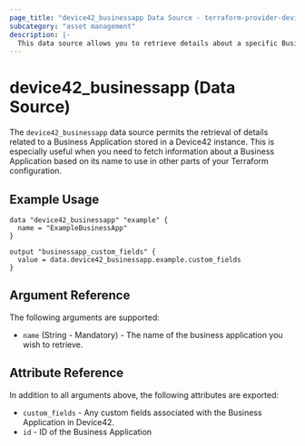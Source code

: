 ```yaml
---
page_title: "device42_businessapp Data Source - terraform-provider-device42"
subcategory: "asset management"
description: |-
  This data source allows you to retrieve details about a specific Business Application in your Device42 instance using Terraform.
---
```


# device42_businessapp (Data Source)

The `device42_businessapp` data source permits the retrieval of details related to a Business Application stored in a Device42 instance. This is especially useful when you need to fetch information about a Business Application based on its name to use in other parts of your Terraform configuration.

## Example Usage 

```hcl
data "device42_businessapp" "example" {
  name = "ExampleBusinessApp"
}

output "businessapp_custom_fields" {
  value = data.device42_businessapp.example.custom_fields
}
```

## Argument Reference

The following arguments are supported:

- `name` (String - Mandatory) - The name of the business application you wish to retrieve.

## Attribute Reference

In addition to all arguments above, the following attributes are exported:

- `custom_fields` - Any custom fields associated with the Business Application in Device42.
- `id` - ID of the Business Application